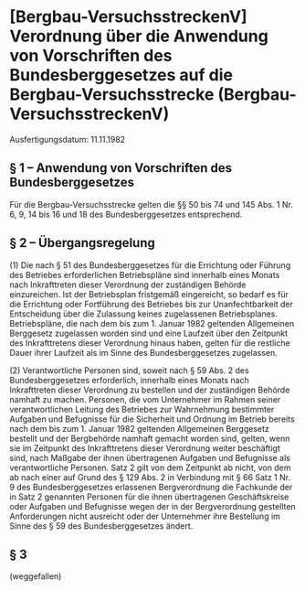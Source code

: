 # [Bergbau-VersuchsstreckenV] Verordnung über die Anwendung von Vorschriften des Bundesberggesetzes auf die Bergbau-Versuchsstrecke  (Bergbau-VersuchsstreckenV)

Ausfertigungsdatum: 11.11.1982

 

## § 1 – Anwendung von Vorschriften des Bundesberggesetzes

Für die Bergbau-Versuchsstrecke gelten die §§ 50 bis 74 und 145 Abs. 1 Nr. 6, 9, 14 bis 16 und 18 des Bundesberggesetzes entsprechend.


## § 2 – Übergangsregelung

(1) Die nach § 51 des Bundesberggesetzes für die Errichtung oder Führung des Betriebes erforderlichen Betriebspläne sind innerhalb eines Monats nach Inkrafttreten dieser Verordnung der zuständigen Behörde einzureichen. Ist der Betriebsplan fristgemäß eingereicht, so bedarf es für die Errichtung oder Fortführung des Betriebes bis zur Unanfechtbarkeit der Entscheidung über die Zulassung keines zugelassenen Betriebsplanes. Betriebspläne, die nach dem bis zum 1. Januar 1982 geltenden Allgemeinen Berggesetz zugelassen worden sind und eine Laufzeit über den Zeitpunkt des Inkrafttretens dieser Verordnung hinaus haben, gelten für die restliche Dauer ihrer Laufzeit als im Sinne des Bundesberggesetzes zugelassen.

(2) Verantwortliche Personen sind, soweit nach § 59 Abs. 2 des Bundesberggesetzes erforderlich, innerhalb eines Monats nach Inkrafttreten dieser Verordnung zu bestellen und der zuständigen Behörde namhaft zu machen. Personen, die vom Unternehmer im Rahmen seiner verantwortlichen Leitung des Betriebes zur Wahrnehmung bestimmter Aufgaben und Befugnisse für die Sicherheit und Ordnung im Betrieb bereits nach dem bis zum 1. Januar 1982 geltenden Allgemeinen Berggesetz bestellt und der Bergbehörde namhaft gemacht worden sind, gelten, wenn sie im Zeitpunkt des Inkrafttretens dieser Verordnung weiter beschäftigt sind, nach Maßgabe der ihnen übertragenen Aufgaben und Befugnisse als verantwortliche Personen. Satz 2 gilt von dem Zeitpunkt ab nicht, von dem ab nach einer auf Grund des § 129 Abs. 2 in Verbindung mit § 66 Satz 1 Nr. 9 des Bundesberggesetzes erlassenen Bergverordnung die Fachkunde der in Satz 2 genannten Personen für die ihnen übertragenen Geschäftskreise oder Aufgaben und Befugnisse wegen der in der Bergverordnung gestellten Anforderungen nicht ausreicht oder der Unternehmer ihre Bestellung im Sinne des § 59 des Bundesberggesetzes ändert.


## § 3

(weggefallen)
